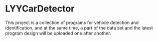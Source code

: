 # LYYCarDetector
 This project is a collection of programs for vehicle detection and identification, and at the same time, a part of the data set and the latest program design will be uploaded one after another.
